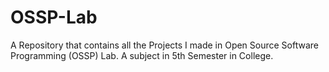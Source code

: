 # OSSP-Lab
A Repository that contains all the Projects I made in Open Source Software Programming (OSSP) Lab. A subject in 5th Semester in College.
